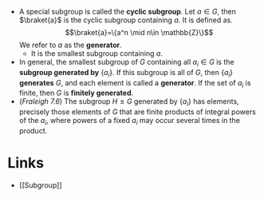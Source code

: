 * A special subgroup is called the **cyclic subgroup**. Let $a\in G$, then $\braket{a}$ is the cyclic subgroup containing $a$.  It is defined as. 
  $$\braket{a}=\{a^n \mid n\in \mathbb{Z}\}$$
  We refer to $a$ as the **generator**. 
	*  It is the smallest subgroup containing $a$.
* In general, the smallest subgroup of $G$ containing all $a_i\in G$ is the **subgroup generated by** $\{a_i\}$. If this subgroup is all of $G$, then $\{a_i\}$ **generates** $G$, and each element is called a **generator**. If the set of $a_i$ is finite, then $G$ is **finitely generated**.
* (*Fraleigh 7.6*) The subgroup $H\le G$ generated by $\{a_i\}$ has elements, precisely those elements of $G$ that are finite products of integral powers of the $a_i$, where powers of a fixed $a_i$ may occur several times in the product.
# Links
* [[Subgroup]]